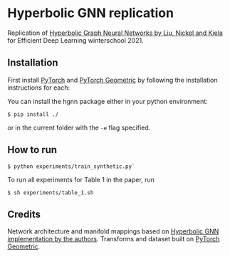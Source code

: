 # Hyperbolic GNN replication

Replication of [Hyperbolic Graph Neural Networks by Liu, Nickel and Kiela](https://arxiv.org/pdf/1910.12892.pdf) for Efficient Deep Learning winterschool 2021.

## Installation
First install [PyTorch](https://pytorch.org) and [PyTorch Geometric](https://pytorch-geometric.readthedocs.io/en/latest/notes/installation.html) by following the installation instructions for each:

You can install the hgnn package either in your python environment:
```
$ pip install ./
```
or in the current folder with the `-e` flag specified.

## How to run
```
$ python experiments/train_synthetic.py`
```
To run all experiments for Table 1 in the paper, run
```
$ sh experiments/table_1.sh
```

## Credits
Network architecture and manifold mappings based on [Hyperbolic GNN implementation by the authors](https://github.com/facebookresearch/hgnn). Transforms and dataset built on [PyTorch Geometric](https://github.com/pyg-team/pytorch_geometric).